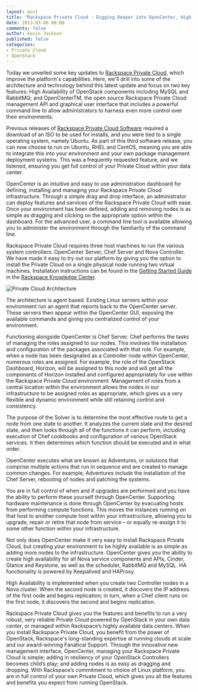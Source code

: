 ```yaml
---
layout: post
title: "Rackspace Private Cloud - Digging Deeper into OpenCenter, High Availability"
date: 2013-03-06 08:00
comments: false
author: Kevin Jackson
published: false
categories: 
- Private Cloud
- OpenStack
---
```

Today we unveiled some key updates to [Rackspace Private Cloud](https://www.rackspace.com/cloud/private/), which improve the platform's capabilities. Here, we'll drill into some of the architecture and technology behind this latest update and focus on two key features: High Availability of OpenStack components including MySQL and RabbitMQ; and OpenCenterTM, the open source Rackspace Private Cloud management API and graphical user interface that includes a powerful command line to allow administrators to harness even more control over their environments.<!--More-->

Previous releases of [Rackspace Private Cloud Software](https://www.rackspace.com/cloud/private/openstack_software/) required a download of an ISO to be used for installs, and you were tied to a single operating system, namely Ubuntu. As part of this third software release, you can now choose to run on Ubuntu, RHEL and CentOS, meaning you are able to integrate this into your environment and your own package management deployment systems. This was a frequently requested feature, and we listened, ensuring you get full control of your Private Cloud within your data center.

OpenCenter is an intuitive and easy to use administration dashboard for defining, installing and managing your Rackspace Private Cloud infrastructure. Through a simple drag and drop interface, an administrator can deploy features and services of the Rackspace Private Cloud with ease. Once your environment has been defined, adding and removing nodes is as simple as dragging and clicking on the appropriate option within the dashboard. For the advanced user, a command line tool is available allowing you to administer the environment through the familiarity of the command line.

Rackspace Private Cloud requires three host machines to run the various system controllers: OpenCenter Server, Chef Server and Nova Controller. We have made it easy to try out our platform by giving you the option to install the Private Cloud on a single physical node running two virtual machines. Installation instructions can be found in the [Getting Started Guide](http://www.rackspace.com/knowledge_center/getting-started/rackspace-private-cloud) in the [Rackspace Knowledge Center](http://www.rackspace.com/knowledge_center/).

![Private Cloud Architecture](http://ddf912383141a8d7bbe4-e053e711fc85de3290f121ef0f0e3a1f.r87.cf1.rackcdn.com/private-cloud-architecture.png)

The architecture is agent based. Existing Linux servers within your environment run an agent that reports back to the OpenCenter server. These servers then appear within the OpenCenter GUI, exposing the available commands and giving you centralized control of your environment. 

Functioning alongside OpenCenter is Chef Server. Chef performs the tasks of managing the roles assigned to our nodes. This involves the installation and configuration of the packages associated with that role. For example, when a node has been designated as a Controller node within OpenCenter, numerous roles are assigned. For example, the role of the OpenStack Dashboard, Horizon, will be assigned to this node and will get all the components of Horizon installed and configured appropriately for use within the Rackspace Private Cloud environment. Management of roles from a central location within the environment allows the nodes in our infrastructure to be assigned roles as appropriate, which gives us a very flexible and dynamic environment while still retaining control and consistency.

The purpose of the Solver is to determine the most effective route to get a node from one state to another. It analyzes the current state and the desired state, and then looks through all of the functions it can perform, including execution of Chef cookbooks and configuration of various OpenStack services. It then determines which function should be executed and in what order.

OpenCenter executes what are known as Adventures, or solutions that comprise multiple actions that run in sequence and are created to manage common changes. For example, Adventures include the installation of the Chef Server, rebooting of nodes and patching the systems.

You are in full control of when and if upgrades are performed and you have the ability to perform these yourself through OpenCenter. Supporting hardware maintenance is done through OpenCenter by evacuating hosts from performing compute functions. This moves the instances running on that host to another compute host within your infrastructure, allowing you to upgrade, repair or retire that node from service – or equally re-assign it to some other function within your infrastructure.

Not only does OpenCenter make it very easy to install Rackspace Private Cloud, but creating your environment to be highly available is as simple as adding more nodes to the infrastructure. OpenCenter gives you the ability to create high availability for all Nova service components and APIs, Cinder, Glance and Keystone, as well as the scheduler, RabbitMQ and MySQL. HA functionality is powered by Keepalived and HAProxy.

High Availability is implemented when you create two Controller nodes in a Nova cluster. When the second node is created, it discovers the IP address of the first node and begins replication; in turn, when a Chef client runs on the first node, it discovers the second and begins replication. 

Rackspace Private Cloud gives you the features and benefits to run a very robust, very reliable Private Cloud powered by OpenStack in your own data center, or managed within Rackspace’s highly available data centers. When you install Rackspace Private Cloud, you benefit from the power of OpenStack, Rackspace's long-standing expertise at running clouds at scale and our award-winning Fanatical Support. Through the innovative new management interface, OpenCenter, managing your Rackspace Private Cloud is simple; adding in resiliency of your OpenStack Controllers becomes child’s play; and adding nodes is as easy as dragging and dropping. With Rackspace’s commitment to choice of Linux platform, you are in full control of your own Private Cloud, which gives you all the features and benefits you expect from running OpenStack.
